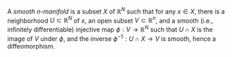 A *smooth* $n$-*manifold* is a subset $X$ of $\mathbb{R}^N$ such that for any $x \in X$, there is a neighborhood $U \subset \mathbb{R}^N$ of $x$, an open subset $V \subset \mathbb{R}^n$, and a smooth (i.e., infinitely differentiable) injective map $\phi: V \to \mathbb{R}^N$ such that $U \cap X$ is the image of $V$ under $\phi$, and the inverse $\phi^{-1}: U \cap X \to V$ is smooth, hence a diffeomorphism.
